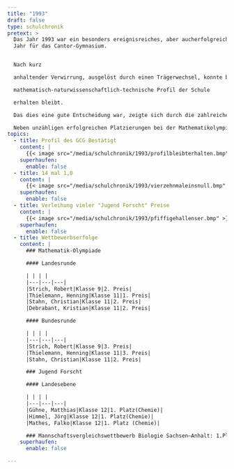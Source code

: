 ```yaml
---
title: "1993"
draft: false
type: schulchronik
pretext: >
  Das Jahr 1993 war ein besonders ereignisreiches, aber aucherfolgreiches
  Jahr für das Cantor-Gymnasium. 


  Nach kurz

  anhaltender Verwirrung, ausgelöst durch einen Trägerwechsel, konnte bei einer Pressemitteilung bestätigt werden, dass das

  mathematisch-naturwissenschaftlich-technische Profil der Schule

  erhalten bleibt.

  Das dies eine gute Entscheidung war, zeigte sich durch die zahlreichen schulischen Errungenschaften und Wettbewerbserfolge.

  Neben unzähligen erfolgreichen Platzierungen bei der Mathematikolympiade, „Jugend Forscht“ oder dem Mannschaftswettbewerb Biologie, erreichte das Gymnasium bezüglich des Abiturs das bemerkenswerte Ergebnis von 14 mal 1,0.
topics:
  - title: Profil des GCG Bestätigt
    content: |
      {{< image src="/media/schulchronik/1993/profilbleibterhalten.bmp" >}}
    superhaufen:
      enable: false
  - title: 14 mal 1,0
    content: |
      {{< image src="/media/schulchronik/1993/vierzehnmaleinsnull.bmp" >}}
    superhaufen:
      enable: false
  - title: Verleihung vieler "Jugend Forscht" Preise
    content: |
      {{< image src="/media/schulchronik/1993/pfiffigehallenser.bmp" >}}
    superhaufen:
      enable: false
  - title: Wettbewerbserfolge
    content: |
      ### Mathematik-Olympiade

      #### Landesrunde

      | | | |
      |---|---|---|
      |Strich, Robert|Klasse 9|2. Preis|
      |Thielemann, Henning|Klasse 11|1. Preis|
      |Stahn, Christian|Klasse 11|2. Preis|
      |Debrabant, Kristian|Klasse 11|2. Preis|

      #### Bundesrunde

      | | | |
      |---|---|---|
      |Strich, Robert|Klasse 9|3. Preis|
      |Thielemann, Henning|Klasse 11|3. Preis|
      |Stahn, Christian|Klasse 11|2. Preis|

      ### Jugend Forscht

      #### Landesebene

      | | | |
      |---|---|---|
      |Gühne, Matthias|Klasse 12|1. Platz(Chemie)|
      |Himmel, Jörg|Klasse 12|1. Platz(Chemie)|
      |Mathes, Falko|Klasse 12|1. Platz (Chemie)|

      ### Mannschaftsvergleichswettbewerb Biologie Sachsen–Anhalt: 1.Platz
    superhaufen:
      enable: false

---
```

